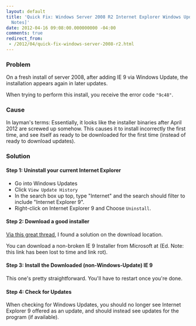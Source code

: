 ```yaml
---
layout: default
title: 'Quick Fix: Windows Server 2008 R2 Internet Explorer Windows Update Issue [Field
  Notes]'
date: 2012-04-16 09:08:00.000000000 -04:00
comments: true
redirect_from: 
 - /2012/04/quick-fix-windows-server-2008-r2.html
---
```

### Problem
On a fresh install of server 2008, after adding IE 9 via Windows Update, the installation appears again in later updates.

When trying to perform this install, you receive the error code `"9c48"`.

### Cause
In layman's terms: Essentially, it looks like the installer binaries after April 2012 are screwed up somehow. This causes it to install incorrectly the first time, and see itself as ready to be downloaded for the first time (instead of ready to download updates).

### Solution
#### Step 1: Uninstall your current Internet Explorer
* Go into Windows Updates
* Click `View Update History`
* In the search box up top, type "Internet" and the search should filter to include "Internet Explorer 9".
* Right-click on Internet Explorer 9 and Choose `Uninstall`.

#### Step 2: Download a good installer
[Via this great thread][Thread], I found a solution on the download location.

You can download a non-broken IE 9 Installer from Microsoft at (Ed. Note: this link has been lost to time and link rot).

#### Step 3: Install the Downloaded (non-Windows-Update) IE 9
This one's pretty straightforward. You'll have to restart once you're done.

#### Step 4: Check for Updates
When checking for Windows Updates, you should no longer see Internet Explorer 9 offered as an update, and should instead see updates for the program (if available).

[Thread]: http://social.technet.microsoft.com/Forums/en-US/winservergen/thread/2c252dbe-c833-424d-9b75-4948bb8fb816